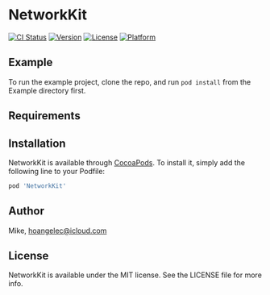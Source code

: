 # NetworkKit

[![CI Status](https://img.shields.io/travis/Mike/NetworkKit.svg?style=flat)](https://travis-ci.org/Mike/NetworkKit)
[![Version](https://img.shields.io/cocoapods/v/NetworkKit.svg?style=flat)](https://cocoapods.org/pods/NetworkKit)
[![License](https://img.shields.io/cocoapods/l/NetworkKit.svg?style=flat)](https://cocoapods.org/pods/NetworkKit)
[![Platform](https://img.shields.io/cocoapods/p/NetworkKit.svg?style=flat)](https://cocoapods.org/pods/NetworkKit)

## Example

To run the example project, clone the repo, and run `pod install` from the Example directory first.

## Requirements

## Installation

NetworkKit is available through [CocoaPods](https://cocoapods.org). To install
it, simply add the following line to your Podfile:

```ruby
pod 'NetworkKit'
```

## Author

Mike, hoangelec@icloud.com

## License

NetworkKit is available under the MIT license. See the LICENSE file for more info.
